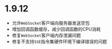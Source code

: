 # 1.9.12

* 允许`WebSocket`客户端向服务器发送空包
* 增加回调函数缓存，减少回调函数的CPU消耗
* 修复`WebSocket`客户端内存泄漏问题
* 修复不支持`SSE`指令集硬件环境下编译错误的问题

